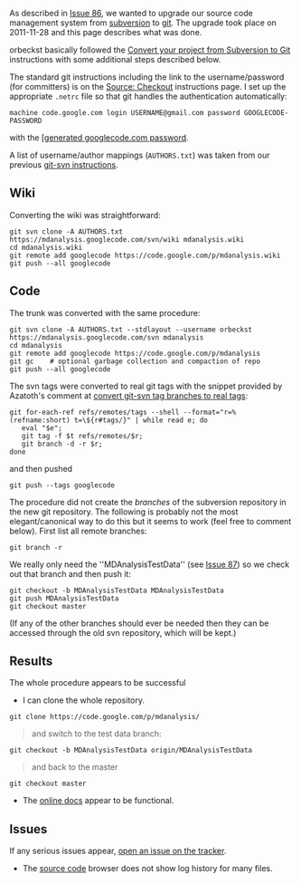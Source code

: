 As described in [Issue 86](https://code.google.com/p/mdanalysis/issues/detail?id=86), we wanted to upgrade our source code management system from [subversion](subversion) to [git](git). The upgrade took place on 2011-11-28 and this page describes what was done.

orbeckst basically followed the [Convert your project from Subversion to Git](http://code.google.com/p/support/wiki/ConvertingSvnToGit) instructions with some additional steps described below.

The standard git instructions including the link to the username/password (for committers) is on the [Source: Checkout](http://code.google.com/p/mdanalysis/source/checkout) instructions page. I set up the appropriate `.netrc` file so that git handles the authentication automatically:
```
machine code.google.com login USERNAME@gmail.com password GOOGLECODE-PASSWORD
```
with the [[generated googlecode.com password](http://code.google.com/hosting/settings).

A list of username/author mappings (`AUTHORS.txt`) was taken from our previous [git-svn instructions](Source#git).

## Wiki ##
Converting the wiki was straightforward:
```
git svn clone -A AUTHORS.txt https://mdanalysis.googlecode.com/svn/wiki mdanalysis.wiki
cd mdanalysis.wiki
git remote add googlecode https://code.google.com/p/mdanalysis.wiki
git push --all googlecode
```

## Code ##
The trunk was converted with the same procedure:
```
git svn clone -A AUTHORS.txt --stdlayout --username orbeckst https://mdanalysis.googlecode.com/svn mdanalysis
cd mdanalysis
git remote add googlecode https://code.google.com/p/mdanalysis
git gc    # optional garbage collection and compaction of repo
git push --all googlecode
```

The svn tags were converted to real git tags with the snippet provided by Azatoth's comment at [convert git-svn tag branches to real tags](http://gitready.com/advanced/2009/02/16/convert-git-svn-tag-branches-to-real-tags.html):
```
git for-each-ref refs/remotes/tags --shell --format="r=%(refname:short) t=\${r#tags/}" | while read e; do 
   eval "$e"; 
   git tag -f $t refs/remotes/$r; 
   git branch -d -r $r; 
done 
```
and then pushed
```
git push --tags googlecode
```

The procedure did not create the _branches_ of the subversion repository in the new git repository. The following is probably not the most elegant/canonical way to do this but it seems to work (feel free to comment below). First list all remote branches:
```
git branch -r
```
We really only need the ''MDAnalysisTestData'' (see [Issue 87](https://code.google.com/p/mdanalysis/issues/detail?id=87)) so we check out that branch and then push it:
```
git checkout -b MDAnalysisTestData MDAnalysisTestData
git push MDAnalysisTestData
git checkout master
```
(If any of the other branches should ever be needed then they can be accessed through the old svn repository, which will be kept.)

## Results ##
The whole procedure appears to be successful

  * I can clone the whole repository.
```
git clone https://code.google.com/p/mdanalysis/
```
> and switch to the test data branch:
```
git checkout -b MDAnalysisTestData origin/MDAnalysisTestData
```
> and back to the master
```
git checkout master
```
  * The [online docs](http://mdanalysis.googlecode.com/git/doc/html/index.html) appear to be functional.


## Issues ##
If any serious issues appear, [open an issue on the tracker](http://code.google.com/p/mdanalysis/issues/list).
  * The [source code](http://code.google.com/p/mdanalysis/source/browse/) browser does not show log history for many files.

